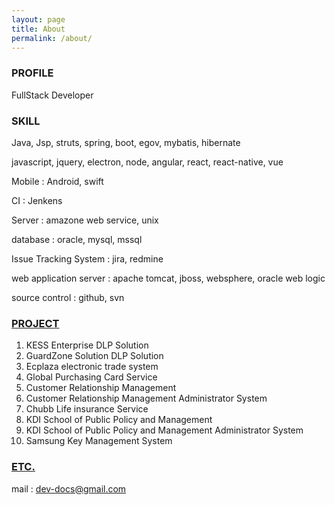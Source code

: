 ```yaml
---
layout: page
title: About
permalink: /about/
---
```


### **PROFILE**

FullStack Developer 

### SKILL

Java, Jsp, struts, spring, boot, egov, mybatis, hibernate

javascript, jquery, electron, node, angular, react, react-native, vue 

Mobile : Android, swift 

CI : Jenkens 

Server : amazone web service, unix 

database : oracle, mysql, mssql 

Issue Tracking System : jira, redmine  

web application server : apache tomcat, jboss, websphere, oracle web logic 

source control : github, svn

### <u>PROJECT</u> 

1. KESS Enterprise DLP Solution  
2. GuardZone Solution DLP Solution 
3. Ecplaza electronic trade system 
4. Global Purchasing Card Service 
5. Customer Relationship Management 
6. Customer Relationship Management Administrator System 
7. Chubb Life insurance Service 
8. KDI School of Public Policy and Management 
9. KDI School of Public Policy and Management Administrator System 
10. Samsung Key Management System 



### <u>ETC.</u>

mail : dev-docs@gmail.com

